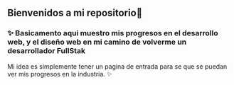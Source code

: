 ## Bienvenidos a mi repositorio👋

### ✨ Basicamento aqui muestro mis progresos en el desarrollo web, y el diseño web en mi camino de volverme un desarrollador FullStak 

Mi idea es simplemente tener un pagina de entrada para se que se puedan ver mis progresos en la industria. ✨
